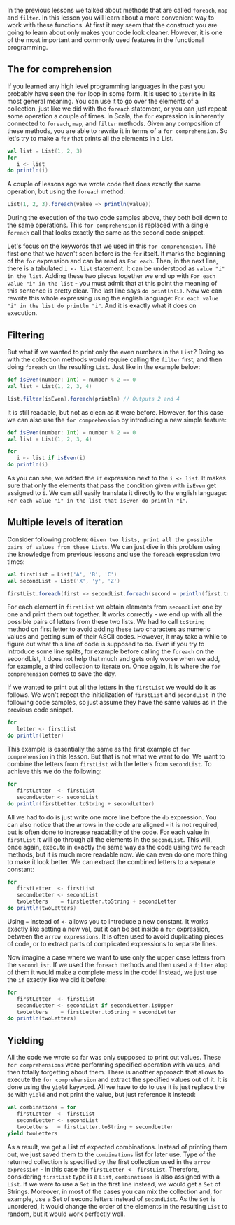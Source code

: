 In the previous lessons we talked about methods that are called `foreach`, `map` and `filter`. In this lesson you will learn about a more convenient way to work with these functions. At first it may seem that the construct you are going to learn about only makes your code look cleaner. However, it is one of the most important and commonly used features in the functional programming.

## The for comprehension

If you learned any high level programming languages in the past you probably have seen the `for` loop in some form. It is used to `iterate` in its most general meaning. You can use it to go over the elements of a collection, just like we did with the `foreach` statement, or you can just repeat some operation a couple of times. In Scala, the `for` expression is inherently connected to `foreach`, `map`, and `filter` methods. Given any composition of these methods, you are able to rewrite it in terms of a `for comprehension`. So let's try to make a `for` that prints all the elements in a List.

```scala
val list = List(1, 2, 3)
for
   i <- list
do println(i)
```

A couple of lessons ago we wrote code that does exactly the same operation, but using the `foreach` method:

```scala
List(1, 2, 3).foreach(value => println(value))
```

During the execution of the two code samples above, they both boil down to the same operations. This `for comprehension`
is replaced with a single `foreach` call that looks exactly the same as the second code snippet.

Let's focus on the keywords that we used in this `for comprehension`. The first one that we haven't seen before is
the `for` itself. It marks the beginning of the `for` expression and can be read as `For each`. Then, in the next line,
there is a tabulated `i <- list` statement. It can be understood as `value "i" in the list`. Adding these two pieces
together we end up with `For each value "i" in the list` - you must admit that at this point the meaning of this
sentence is pretty clear. The last line says `do println(i)`. Now we can rewrite this whole expressing using the english
language: `For each value "i" in the list do println "i"`. And it is exactly what it does on execution.

## Filtering

But what if we wanted to print only the even numbers in the `List`? Doing so with the collection methods would require calling the `filter` first, and then doing `foreach` on the resulting `List`. Just like in the example below:

```scala
def isEven(number: Int) = number % 2 == 0
val list = List(1, 2, 3, 4)

list.filter(isEven).foreach(println) // Outputs 2 and 4
```

It is still readable, but not as clean as it were before. However, for this case we can also use the `for comprehension` by introducing a new simple feature:

```scala
def isEven(number: Int) = number % 2 == 0
val list = List(1, 2, 3, 4)

for
   i <- list if isEven(i)
do println(i)
```

As you can see, we added the `if` expression next to the `i <- list`. It makes sure that only the elements that pass the condition given with `isEven` get assigned to `i`. We can still easily translate it directly to the english language: `For each value "i" in the list that isEven do println "i"`. 

## Multiple levels of iteration

Consider following problem: `Given two lists, print all the possible pairs of values from these Lists`. We can just dive in this problem using the knowledge from previous lessons and use the `foreach` expression two times:

```scala
val firstList = List('A', 'B', 'C')
val secondList = List('X', 'y', 'Z')

firstList.foreach(first => secondList.foreach(second = println(first.toString + second)))
```

For each element in `firstList` we obtain elements from `secondList` one by one and print them out together. It works correctly - we end up with all the possible pairs of letters from these two lists. We had to call `toString` method on first letter to avoid adding these two characters as numeric values and getting sum of their ASCII codes. However, it may take a while to figure out what this line of code is supposed to do. Even if you try to introduce some line splits, for example before calling the `foreach` on the secondList, it does not help that much and gets only worse when we add, for example, a third collection to iterate on. Once again, it is where the `for comprehension` comes to save the day.

If we wanted to print out all the letters in the `firstList` we would do it as follows. We won't repeat the initialization of `firstList` and `secondList` in the following code samples, so just assume they have the same values as in the previous code snippet. 

```scala
for
   letter <- firstList
do println(letter)
```

This example is essentially the same as the first example of `for comprehension` in this lesson. But that is not what we
want to do. We want to combine the letters from `firstList` with the letters from `secondList`. To achieve this we do
the following:

```scala
for
   firstLetter  <- firstList
   secondLetter <- secondList
do println(firstLetter.toString + secondLetter)
```

All we had to do is just write one more line before the `do` expression. You can also notice that the arrows in the code
are aligned - it is not required, but is often done to increase readability of the code. For each value in `firstList`
it will go through all the elements in the `secondList`. This will, once again, execute in exactly the same way as the
code using two `foreach` methods, but it is much more readable now. We can even do one more thing to make it look
better. We can extract the combined letters to a separate constant:

```scala
for
   firstLetter  <- firstList
   secondLetter <- secondList
   twoLetters    = firstLetter.toString + secondLetter
do println(twoLetters)
```

Using `=` instead of `<-` allows you to introduce a new constant. It works exactly like setting a new val, but it can be
set inside a `for` expression, between the `arrow expressions`. It is often used to avoid duplicating pieces of code, or
to extract parts of complicated expressions to separate lines.

Now imagine a case where we want to use only the upper case letters from the `secondList`. If we used the `foreach`
methods and then used a `filter` atop of them it would make a complete mess in the code! Instead, we just use the `if`
exactly like we did it before:

```scala
for
   firstLetter  <- firstList
   secondLetter <- secondList if secondLetter.isUpper
   twoLetters    = firstLetter.toString + secondLetter
do println(twoLetters)
```

## Yielding

All the code we wrote so far was only supposed to print out values. These `for comprehensions` were performing specified operation with values, and then totally forgetting about them. There is another approach that allows to execute the `for comprehension` and extract the specified values out of it. It is done using the `yield` keyword. All we have to do to use it is just replace the `do` with `yield` and not print the value, but just reference it instead:

```scala
val combinations = for
   firstLetter  <- firstList
   secondLetter <- secondList
   twoLetters   = firstLetter.toString + secondLetter
yield twoLetters
```

As a result, we get a List of expected combinations. Instead of printing them out, we just saved them to the `combinations` list for later use. Type of the returned collection is specified by the first collection used in the `arrow expression` - in this case the `firstLetter <- firstList`. Therefore, considering `firstList` type is a `List`, `combinations` is also assigned with a `List`. If we were to use a `Set` in the first line instead, we would get a `Set` of Strings. Moreover, in most of the cases you can mix the collection and, for example, use a Set of second letters instead of `secondList`. As the `Set` is unordered, it would change the order of the elements in the resulting `List` to random, but it would work perfectly well.
